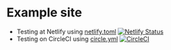 # Example site

- Testing at Netlify using [netlify.toml](./netlify.toml) [![Netlify Status](https://api.netlify.com/api/v1/badges/ce76c952-77df-4e41-a5ce-e4376fcf3c95/deploy-status)](https://app.netlify.com/sites/ceceliacreates-nuxt/deploys)
- Testing on CircleCI using [circle.yml](./circle.yml) [![CircleCI](https://circleci.com/gh/bahmutov/ceceliacreates-nuxt/tree/netlify-cypress.svg?style=svg)](https://circleci.com/gh/bahmutov/ceceliacreates-nuxt/tree/netlify-cypress)

